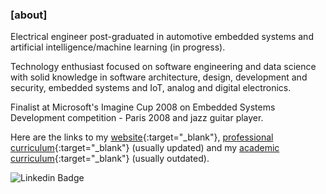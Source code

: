 ### [about]
Electrical engineer post-graduated in automotive embedded systems and artificial intelligence/machine learning (in progress).

Technology enthusiast focused on software engineering and data science with solid knowledge in software architecture, design, development and security, embedded systems and IoT, analog and digital electronics.

Finalist at Microsoft's Imagine Cup 2008 on Embedded Systems Development competition - Paris 2008 and jazz guitar player.

Here are the links to my [website](https://desconstruindo.furansa.me){:target="_blank"}, [professional curriculum](https://www.linkedin.com/in/furansa){:target="_blank"} (usually updated) and my [academic curriculum](http://lattes.cnpq.br/3871219467239903){:target="_blank"} (usually outdated).

![Linkedin Badge](https://img.shields.io/badge/-Fernando%20Fran%C3%A7a%20(%E3%83%95%E3%83%A9%E3%83%B3%E3%82%B5)-blue?style=flat-square&logo=Linkedin&logoColor=white&link=https://www.linkedin.com/in/furansa)
